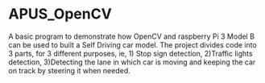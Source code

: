 # APUS_OpenCV
A basic program to demonstrate how OpenCV and raspberry Pi 3 Model B can be used to built a Self Driving car model. The project divides code into 3 parts, for 3 different purposes, ie, 1) Stop sign detection, 2)Traffic lights detection, 3)Detecting the lane in which car is moving and keeping the car on track by steering it when needed.
